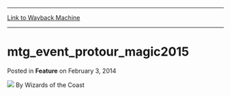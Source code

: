 
---
[Link to Wayback Machine](https://web.archive.org/web/20220517085030/https://magic.wizards.com/en/articles/archive/feature/mtgeventprotourmagic2015-2014-02-03)

[_metadata_:wayback_url]:- "https://magic.wizards.com/en/articles/archive/feature/mtgeventprotourmagic2015-2014-02-03"
[_metadata_:wayback_raw_url]:- "https://web.archive.org/web/20220517085030id_/https://magic.wizards.com/en/articles/archive/feature/mtgeventprotourmagic2015-2014-02-03"
[_metadata_:wayback_capture_timestamp]:- "2022-05-17 08:50:30+00:00"
[_metadata_:publish_date]:- "2014-02-03"
[_metadata_:generator]:- "Drupal 7 (http://drupal.org)"
---


mtg\_event\_protour\_magic2015
==============================



 Posted in **Feature**
 on February 3, 2014 






![](https://media.magic.wizards.com/styles/auth_small/public/images/person/wizards_author.jpg)
By Wizards of the Coast

















